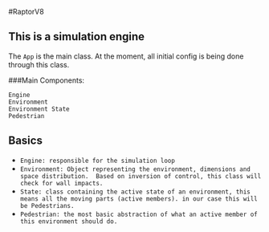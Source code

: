 #RaptorV8
## This is a simulation engine
The `App` is the main class. At the moment, all initial config is being 
done through this class. 


###Main Components:

    Engine
    Environment
    Environment State
    Pedestrian
    


## Basics

- `Engine: responsible for the simulation loop`  
- `Environment: Object representing the environment, dimensions and space distribution. 
Based on inversion of control, this class will check for wall impacts.`
- `State: class containing the active state of an environment, this means all the moving parts (active members).
in our case this will be Pedestrians.` 
- `Pedestrian: the most basic abstraction of what an active member of this environment should do.` 





